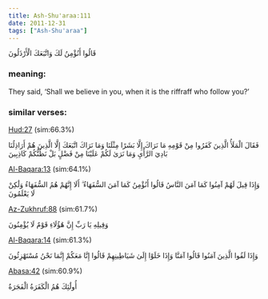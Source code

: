 ```yaml
---
title: Ash-Shu'araa:111
date: 2011-12-31
tags: ["Ash-Shu'araa"]
---
```

قَالُوا أَنُؤْمِنُ لَكَ وَاتَّبَعَكَ الْأَرْذَلُونَ
### meaning: 
They said, ‘Shall we believe in you, when it is the riffraff who follow you?’
### similar verses: 

[Hud:27](/11/27) (sim:66.3%)

فَقَالَ الْمَلَأُ الَّذِينَ كَفَرُوا مِنْ قَوْمِهِ مَا نَرَاكَ إِلَّا بَشَرًا مِثْلَنَا وَمَا نَرَاكَ اتَّبَعَكَ إِلَّا الَّذِينَ هُمْ أَرَاذِلُنَا بَادِيَ الرَّأْيِ وَمَا نَرَىٰ لَكُمْ عَلَيْنَا مِنْ فَضْلٍ بَلْ نَظُنُّكُمْ كَاذِبِينَ

[Al-Baqara:13](/2/13) (sim:64.1%)

وَإِذَا قِيلَ لَهُمْ آمِنُوا كَمَا آمَنَ النَّاسُ قَالُوا أَنُؤْمِنُ كَمَا آمَنَ السُّفَهَاءُ ۗ أَلَا إِنَّهُمْ هُمُ السُّفَهَاءُ وَلَٰكِنْ لَا يَعْلَمُونَ

[Az-Zukhruf:88](/43/88) (sim:61.7%)

وَقِيلِهِ يَا رَبِّ إِنَّ هَٰؤُلَاءِ قَوْمٌ لَا يُؤْمِنُونَ

[Al-Baqara:14](/2/14) (sim:61.3%)

وَإِذَا لَقُوا الَّذِينَ آمَنُوا قَالُوا آمَنَّا وَإِذَا خَلَوْا إِلَىٰ شَيَاطِينِهِمْ قَالُوا إِنَّا مَعَكُمْ إِنَّمَا نَحْنُ مُسْتَهْزِئُونَ

[Abasa:42](/80/42) (sim:60.9%)

أُولَٰئِكَ هُمُ الْكَفَرَةُ الْفَجَرَةُ
